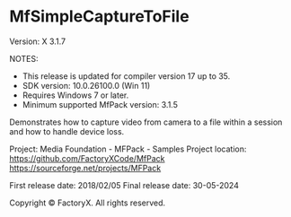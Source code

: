 # MfSimpleCaptureToFile
Version: X 3.1.7


NOTES: 
 - This release is updated for compiler version 17 up to 35.
 - SDK version: 10.0.26100.0 (Win 11)
 - Requires Windows 7 or later.
 - Minimum supported MfPack version: 3.1.5

Demonstrates how to capture video from camera to a file within a session and
how to handle device loss.

Project: Media Foundation - MFPack - Samples
Project location: https://github.com/FactoryXCode/MfPack
                  https://sourceforge.net/projects/MFPack

First release date: 2018/02/05
Final release date: 30-05-2024

Copyright © FactoryX. All rights reserved.